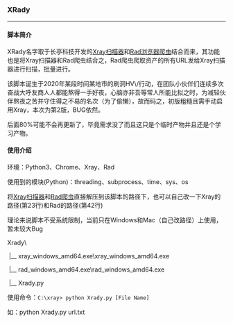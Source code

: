 ### XRady

------

#### 脚本简介

XRady名字取于长亭科技开发的[Xray扫描器](https://docs.xray.cool/)和[Rad浏览器爬虫](https://github.com/chaitin/rad)结合而来，其功能也是将Xray扫描器和Rad爬虫结合之，Rad爬虫爬取资产的所有URL发给Xray扫描器进行扫描，批量进行。

该脚本诞生于2020年某段时间某地市的刷洞HV\\/行动，在团队小伙伴们连续多次奋战大呼友商人人都能熬得一手好夜，心脑亦非吾等常人所能比拟之时，为减轻伙伴熬夜之苦并守住得之不易的名次（为了偷懒），故而码之，初版粗糙且需手动启用Xray，本次为第2版，BUG依然。

后面80%可能不会再更新了，毕竟需求没了而且这只是个临时产物并且还是个学习产物。

#### 使用介绍

环境：Python3、Chrome、Xray、Rad

使用到的模块(Python)：threading、subprocess、time、sys、os



将[Xray扫描器](https://docs.xray.cool/)和[Rad爬虫](https://github.com/chaitin/rad)直接解压到该脚本的路径下，也可以自己改一下Xray的路径(第23行)和Rad的路径(第42行)

理论来说脚本不受系统限制，当前只在Windows和Mac（自己改路径）上使用，暂未较大Bug



Xrady\

​	|__ xray_windows_amd64.exe\\xray_windows_amd64.exe

​	|__ rad_windows_amd64.exe\\rad_windows_amd64.exe

​	|__ Xrady.py



使用命令：`C:\xray> python Xrady.py [File Name]`

如：python Xrady.py url.txt
